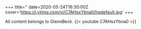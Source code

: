 +++
title=''
date=2020-05-24T16:30:00Z
cover='https://i.ytimg.com/vi/C7AHsxYbna0/hqdefault.jpg'
+++

All content belongs to GlennBeck.
{{< youtube C7AHsxYbna0 >}}

